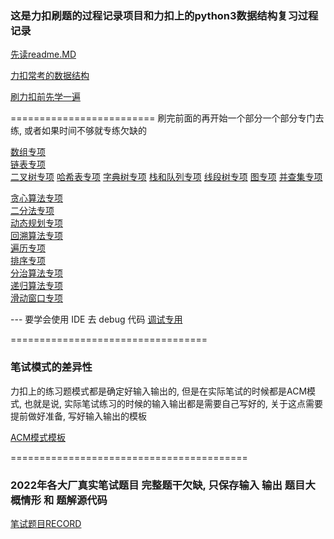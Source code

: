 ### 这是力扣刷题的过程记录项目和力扣上的python3数据结构复习过程记录

[先读readme.MD](./readme.MD)

[力扣常考的数据结构](leetcode_data_structure.ipynb)

[刷力扣前先学一遍](record.ipynb)

========================= 刷完前面的再开始一个部分一个部分专门去练, 或者如果时间不够就专练欠缺的

[数组专项](./数组)  
[链表专项](./链表)  
[二叉树专项](./二叉树)
[哈希表专项](./哈希表)
[字典树专项](./字典树)
[栈和队列专项](./栈和队列)
[线段树专项](./线段树)
[图专项](./图)
[并查集专项](./并查集)

[贪心算法专项](method/贪心算法)  
[二分法专项](method/二分法)  
[动态规划专项](method/动态规划)  
[回溯算法专项](method/回溯算法)  
[遍历专项](method/遍历)  
[排序专项](method/排序)  
[分治算法专项](method/分治)  
[递归算法专项](method/递归)  
[滑动窗口专项](method/滑动窗口)  

--- 要学会使用 IDE 去 debug 代码 
[调试专用](check_test.py)


==================================
### 笔试模式的差异性

力扣上的练习题模式都是确定好输入输出的, 
但是在实际笔试的时候都是ACM模式, 也就是说,
实际笔试练习的时候的输入输出都是需要自己写好的,
关于这点需要提前做好准备, 写好输入输出的模板


[ACM模式模板](./ACM_pattern)

=========================================
### 2022年各大厂真实笔试题目 完整题干欠缺, 只保存输入 输出 题目大概情形 和 题解源代码


[笔试题目RECORD](./笔试题目RECORD)

